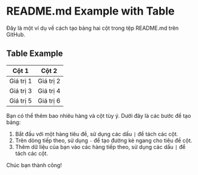 # README.md Example with Table

Đây là một ví dụ về cách tạo bảng hai cột trong tệp README.md trên GitHub.

## Table Example

| Cột 1 | Cột 2 |
|-------|-------|
| Giá trị 1 | Giá trị 2 |
| Giá trị 3 | Giá trị 4 |
| Giá trị 5 | Giá trị 6 |

Bạn có thể thêm bao nhiêu hàng và cột tùy ý. Dưới đây là các bước để tạo bảng:

1. Bắt đầu với một hàng tiêu đề, sử dụng các dấu `|` để tách các cột.
2. Trên dòng tiếp theo, sử dụng `-` để tạo đường kẻ ngang cho tiêu đề cột.
3. Thêm dữ liệu của bạn vào các hàng tiếp theo, sử dụng các dấu `|` để tách các cột.

Chúc bạn thành công!
